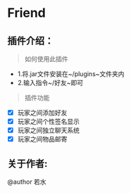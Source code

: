 # Friend
## 插件介绍：
> 如何使用此插件
 - 1.将.jar文件安装在~/plugins~文件夹内
 - 2.输入指令~/好友~即可
> 插件功能
 - [x] 玩家之间添加好友
 - [x] 玩家之间个性签名显示
 - [x] 玩家之间独立聊天系统
 - [x] 玩家之间物品邮寄

## 关于作者:
 @author 若水

